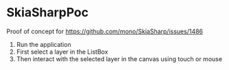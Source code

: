 # SkiaSharpPoc

Proof of concept for https://github.com/mono/SkiaSharp/issues/1486

1. Run the application
1. First select a layer in the ListBox
1. Then interact with the selected layer in the canvas using touch or mouse
